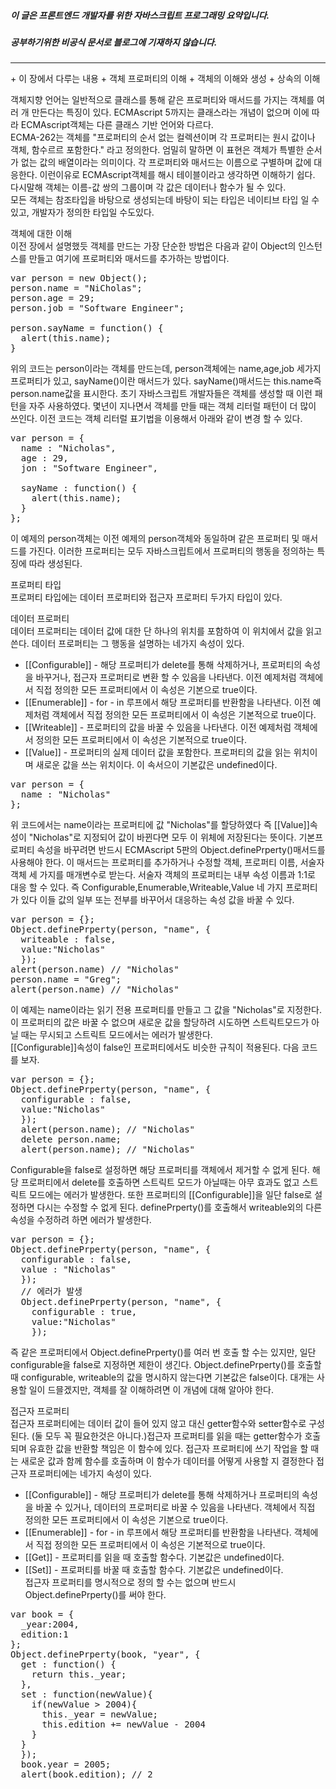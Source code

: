 ##### 이 글은 프론트엔드 개발자를 위한 자바스크립트 프로그래밍 요약입니다.
##### 공부하기위한 비공식 문서로 블로그에 기재하지 않습니다.
<hr>
+ 이 장에서 다루는 내용
+ 객체 프로퍼티의 이해
+ 객체의 이해와 생성
+ 상속의 이해  

객체지향 언어는 일반적으로 클래스를 통해 같은 프로퍼티와 매서드를 가지는 객체를 여러 개 만든다는 특징이 있다. ECMAscript 5까지는 클래스라는 개념이 없으며 이에 따라 ECMAscript객체는 다른 클래스 기반 언어와 다르다.  
ECMA-262는 객체를 "프로퍼티의 순서 없는 컬렉션이며 각 프로퍼티는 원시 값이나 객체, 함수르르 포함한다." 라고 정의한다. 엄밀히 말하면 이 표현은 객체가 특별한 순서가 없는 값의 배열이라는 의미이다. 각 프로퍼티와 매서드는 이름으로 구별하며 값에 대응한다. 이런이유로 ECMAscript객체를 해시 테이블이라고 생각하면 이해하기 쉽다. 다시말해 객체는 이름-값 쌍의 그룹이며 각 값은 데이터나 함수가 될 수 있다.   
모든 객체는 참조타입을 바탕으로 생성되는데 바탕이 되는 타입은 네이티브 타입 일 수 있고, 개발자가 정의한 타입일 수도있다.  

객체에 대한 이해  
이전 장에서 설명했듯 객체를 만드는 가장 단순한 방법은 다음과 같이 Object의 인스턴스를 만들고 여기에 프로퍼티와 매서드를 추가하는 방법이다.  
<pre>
var person = new Object();
person.name = "NiCholas";
person.age = 29;
person.job = "Software Engineer";

person.sayName = function() {
  alert(this.name);
}
</pre>
위의 코드는 person이라는 객체를 만드는데, person객체에는 name,age,job 세가지 프로퍼티가 있고, sayName()이란 매서드가 있다. sayName()매서드는 this.name즉 person.name값을 표시한다. 초기 자바스크립트 개발자들은 객체를 생성할 때 이런 패턴을 자주 사용하였다. 몇년이 지나면서 객체를 만들 때는 객체 리터럴 패턴이 더 많이 쓰인다. 이전 코드는 객체 리터럴 표기법을 이용해서 아래와 같이 변경 할 수 있다.  
<pre>
var person = {
  name : "Nicholas",
  age : 29,
  jon : "Software Engineer",

  sayName : function() {
    alert(this.name);
  }
};
</pre>
이 예제의 person객체는 이전 예제의 person객체와 동일하며 같은 프로퍼티 및 매서드를 가진다. 이러한 프로퍼티는 모두 자바스크립트에서 프로퍼티의 행동을 정의하는 특징에 따라 생성된다.  

프로퍼티 타입  
프로퍼티 타입에는 데이터 프로퍼티와 접근자 프로퍼티 두가지 타입이 있다.  

데이터 프로퍼티  
데이터 프로퍼티는 데이터 값에 대한 단 하나의 위치를 포함하여 이 위치에서 값을 읽고 쓴다. 데이터 프로퍼티는 그 행동을 설명하는 네가지 속성이 있다.  
+ [[Configurable]] -  해당 프로퍼티가 delete를 통해 삭제하거나, 프로퍼티의 속성을 바꾸거나, 접근자 프로퍼티로 변환 할 수 있음을 나타낸다. 이전 예제처럼 객체에서 직접 정의한 모든 프로퍼티에서 이 속성은 기본으로 true이다.  
+ [[Enumerable]] - for - in 루프에서 해당 프로퍼티를 반환함을 나타낸다. 이전 예제처럼 객체에서 직접 정의한 모든 프로퍼티에서 이 속성은 기본적으로 true이다.  
+ [[Writeable]] - 프로퍼티의 값을 바꿀 수 있음을 나타낸다. 이전 예제처럼 객체에서 정의한 모든 프로퍼티에서 이 속성은 기본적으로 true이다.
+ [[Value]] - 프로퍼티의 실제 데이터 값을 포함한다. 프로퍼티의 값을 읽는 위치이며 새로운 값을 쓰는 위치이다. 이 속서으이 기본값은 undefined이다.  

<pre>
var person = {
  name : "Nicholas"
};
</pre>
위 코드에서는 name이라는 프로퍼티에 값 "Nicholas"를 할당하였다 즉 [[Value]]속성이 "Nicholas"로 지정되어 값이 바뀐다면 모두 이 위체에 저장된다는 뜻이다. 기본프로퍼티 속성을 바꾸려면 반드시 ECMAscript 5판의 Object.definePrperty()매서드를 사용해야 한다. 이 매서드는 프로퍼티를 추가하거나 수정할 객체, 프로퍼티 이름, 서술자 객체 세 가지를 매개변수로 받는다. 서술자 객체의 프로퍼티는 내부 속성 이름과 1:1로 대응 할 수 있다. 즉 Configurable,Enumerable,Writeable,Value 네 가지 프로퍼티가 있다 이들 값의 일부 또는 전부를 바꾸어서 대응하는 속성 값을 바꿀 수 있다.   
<pre>
var person = {};
Object.definePrperty(person, "name", {
  writeable : false,
  value:"Nicholas"
  });
alert(person.name) // "Nicholas"
person.name = "Greg";
alert(person.name) // "Nicholas"
</pre>
이 예제는 name이라는 읽기 전용 프로퍼티를 만들고 그 값을 "Nicholas"로 지정한다. 이 프로퍼티의 값은 바꿀 수 없으며 새로운 값을 할당하려 시도하면 스트릭트모드가 아닐 때는 무시되고 스트릭트 모드에서는 에러가 발생한다.  
[[Configurable]]속성이 false인 프로퍼티에서도 비슷한 규칙이 적용된다. 다음 코드를 보자.  
<pre>
var person = {};
Object.definePrperty(person, "name", {
  configurable : false,
  value:"Nicholas"
  });
  alert(person.name); // "Nicholas"
  delete person.name;
  alert(person.name); // "Nicholas"
</pre>
Configurable을 false로 설정하면 해당 프로퍼티를 객체에서 제거할 수 없게 된다. 해당 프로퍼티에서 delete를 호출하면 스트릭트 모드가 아닐때는 아무 효과도 없고 스트릭트 모드에는 에러가 발생한다. 또한 프로퍼티의 [[Configurable]]을 일단 false로 설정하면 다시는 수정할 수 없게 된다. definePrperty()를 호출해서 writeable외의 다른 속성을 수정하려 하면 에러가 발생한다.  
<pre>
var person = {};
Object.definePrperty(person, "name", {
  configurable : false,
  value : "Nicholas"
  });
  // 에러가 발생
  Object.definePrperty(person, "name", {
    configurable : true,
    value:"Nicholas"
    });
</pre>
즉 같은 프로퍼티에서 Object.definePrperty()를 여러 번 호출 할 수는 있지만, 일단 configurable을 false로 지정하면 제한이 생긴다. Object.definePrperty()를 호출할 때 configurable, writeable의 값을 명시하지 않는다면 기본값은 false이다. 대개는 사용할 일이 드믈겠지만, 객체를 잘 이해하려면 이 개념에 대해 알아야 한다.  

접근자 프로퍼티  
접근자 프로퍼티에는 데이터 값이 들어 있지 않고 대신 getter함수와 setter함수로 구성된다. (둘 모두 꼭 필요한것은 아니다.)접근자 프로퍼티를 읽을 때는 getter함수가 호출되며 유효한 값을 반환할 책임은 이 함수에 있다. 접근자 프로퍼티에 쓰기 작업을 할 때는 새로운 값과 함께 함수를 호출하며 이 함수가 데이터를 어떻게 사용할 지 결정한다 접근자 프로퍼티에는 네가지 속성이 있다.  
+ [[Configurable]] - 해당 프로퍼티가 delete를 통해 삭제하거나 프로퍼티의 속성을 바꿀 수 있거나, 데이터의 프로퍼티로 바꿀 수 있음을 나타낸다. 객체에서 직접 정의한 모든 프로퍼티에서 이 속성은 기본으로 true이다.
+ [[Enumerable]] - for - in 루프에서 해당 프로퍼티를 반환함을 나타낸다. 객체에서 직접 정의한 모든 프로퍼티에서 이 속성은 기본적으로 true이다.
+ [[Get]] - 프로퍼티를 읽을 때 호출할 함수다. 기본값은 undefined이다.
+ [[Set]] - 프로퍼티를 바꿀 때 호출할 함수다. 기본값은 undefined이다.  
접근자 프로퍼티를 명시적으로 정의 할 수는 없으며 반드시 Object.definePrperty()를 써야 한다.  
<pre>
var book = {
  _year:2004,
  edition:1
};
Object.definePrperty(book, "year", {
  get : function() {
    return this._year;
  },
  set : function(newValue){
    if(newValue > 2004){
      this._year = newValue;
      this.edition += newValue - 2004
    }
  }
  });
  book.year = 2005;
  alert(book.edition); // 2
</pre>
